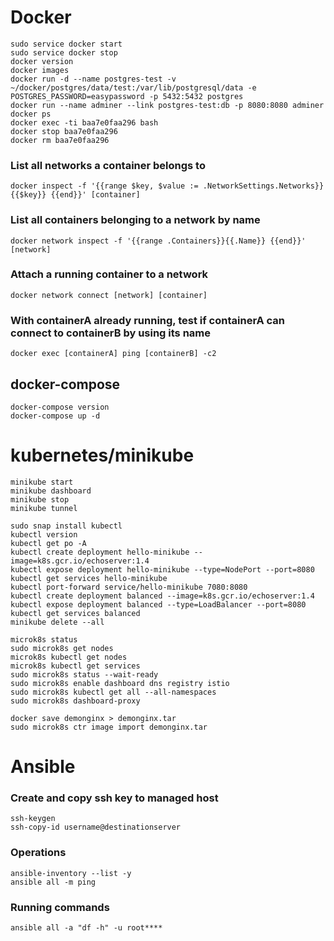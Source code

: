 # Docker
```
sudo service docker start
sudo service docker stop
docker version
docker images
docker run -d --name postgres-test -v ~/docker/postgres/data/test:/var/lib/postgresql/data -e POSTGRES_PASSWORD=easypassword -p 5432:5432 postgres
docker run --name adminer --link postgres-test:db -p 8080:8080 adminer
docker ps
docker exec -ti baa7e0faa296 bash
docker stop baa7e0faa296
docker rm baa7e0faa296
```

### List all networks a container belongs to
```
docker inspect -f '{{range $key, $value := .NetworkSettings.Networks}}{{$key}} {{end}}' [container]
```

### List all containers belonging to a network by name
```
docker network inspect -f '{{range .Containers}}{{.Name}} {{end}}' [network]
```

### Attach a running container to a network
```
docker network connect [network] [container]
```

### With containerA already running, test if containerA can connect to containerB by using its name
```
docker exec [containerA] ping [containerB] -c2
```

## docker-compose
```
docker-compose version
docker-compose up -d
```

# kubernetes/minikube
```
minikube start
minikube dashboard
minikube stop
minikube tunnel

sudo snap install kubectl
kubectl version
kubectl get po -A
kubectl create deployment hello-minikube --image=k8s.gcr.io/echoserver:1.4
kubectl expose deployment hello-minikube --type=NodePort --port=8080
kubectl get services hello-minikube
kubectl port-forward service/hello-minikube 7080:8080
kubectl create deployment balanced --image=k8s.gcr.io/echoserver:1.4
kubectl expose deployment balanced --type=LoadBalancer --port=8080
kubectl get services balanced
minikube delete --all

microk8s status
sudo microk8s get nodes
microk8s kubectl get nodes
microk8s kubectl get services
sudo microk8s status --wait-ready
sudo microk8s enable dashboard dns registry istio
sudo microk8s kubectl get all --all-namespaces
sudo microk8s dashboard-proxy

docker save demonginx > demonginx.tar
sudo microk8s ctr image import demonginx.tar
```

# Ansible

### Create and copy ssh key to managed host
```
ssh-keygen
ssh-copy-id username@destinationserver
```

### Operations
```
ansible-inventory --list -y
ansible all -m ping
```

### Running commands
```
ansible all -a "df -h" -u root****
```
